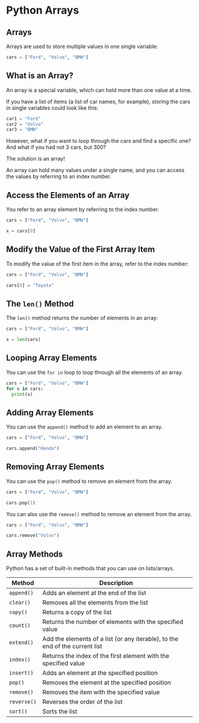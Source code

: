 # Python Arrays

## Arrays

Arrays are used to store multiple values in one single variable:

```python
cars = ["Ford", "Volvo", "BMW"]
```

## What is an Array?

An array is a special variable, which can hold more than one value at a time.

If you have a list of items (a list of car names, for example), storing the cars in single variables could look like this:

```python
car1 = "Ford"
car2 = "Volvo"
car3 = "BMW"
```

However, what if you want to loop through the cars and find a specific one? And what if you had not 3 cars, but 300?

The solution is an array!

An array can hold many values under a single name, and you can access the values by referring to an index number.

## Access the Elements of an Array

You refer to an array element by referring to the index number.

```python
cars = ["Ford", "Volvo", "BMW"]

x = cars[0]
```

## Modify the Value of the First Array Item

To modify the value of the first item in the array, refer to the index number:

```python
cars = ["Ford", "Volvo", "BMW"]

cars[0] = "Toyota"
```

## The `len()` Method

The `len()` method returns the number of elements in an array:

```python
cars = ["Ford", "Volvo", "BMW"]

x = len(cars)
```

## Looping Array Elements

You can use the `for in` loop to loop through all the elements of an array.

```python
cars = ["Ford", "Volvo", "BMW"]
for x in cars:
  print(x)
```

## Adding Array Elements

You can use the `append()` method to add an element to an array.

```python
cars = ["Ford", "Volvo", "BMW"]

cars.append("Honda")
```

## Removing Array Elements

You can use the `pop()` method to remove an element from the array.

```python
cars = ["Ford", "Volvo", "BMW"]

cars.pop(1)
```

You can also use the `remove()` method to remove an element from the array.

```python
cars = ["Ford", "Volvo", "BMW"]

cars.remove("Volvo")
```

## Array Methods

Python has a set of built-in methods that you can use on lists/arrays.

| Method | Description |
| --- | --- |
| `append()` | Adds an element at the end of the list |
| `clear()` | Removes all the elements from the list |
| `copy()` | Returns a copy of the list |
| `count()` | Returns the number of elements with the specified value |
| `extend()` | Add the elements of a list (or any iterable), to the end of the current list |
| `index()` | Returns the index of the first element with the specified value |
| `insert()` | Adds an element at the specified position |
| `pop()` | Removes the element at the specified position |
| `remove()` | Removes the item with the specified value |
| `reverse()` | Reverses the order of the list |
| `sort()` | Sorts the list |
